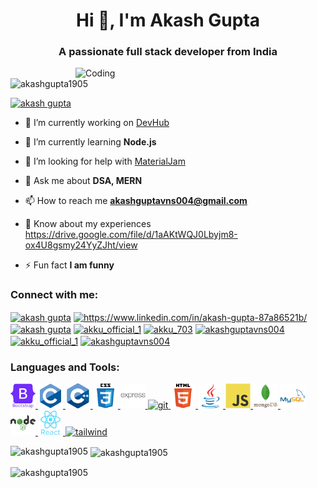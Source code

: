 <h1 align="center">Hi 👋, I'm Akash Gupta</h1>
<h3 align="center">A passionate full stack developer from India</h3>
<img align="right" alt="Coding" width="400" src="https://cdn.dribbble.com/users/1162077/screenshots/3848914/programmer.gif">

<p align="left"> <img src="https://komarev.com/ghpvc/?username=akashgupta1905&label=Profile%20views&color=0e75b6&style=flat" alt="akashgupta1905" /> </p>

<p align="left"> <a href="https://twitter.com/akash gupta" target="blank"><img src="https://img.shields.io/twitter/follow/akash gupta?logo=twitter&style=for-the-badge" alt="akash gupta" /></a> </p>

- 🔭 I’m currently working on [DevHub](https://dev-hub-fawn.vercel.app/posts)

- 🌱 I’m currently learning **Node.js**

- 🤝 I’m looking for help with [MaterialJam](http://materialjam187.epizy.com/?i=1)

- 💬 Ask me about **DSA, MERN**

- 📫 How to reach me **akashguptavns004@gmail.com**

- 📄 Know about my experiences https://drive.google.com/file/d/1aAKtWQJ0Lbyjm8-ox4U8gsmy24YyZJht/view

- ⚡ Fun fact **I am funny**

<h3 align="left">Connect with me:</h3>
<p align="left">
<a href="https://twitter.com/akash gupta" target="blank"><img align="center" src="https://raw.githubusercontent.com/rahuldkjain/github-profile-readme-generator/master/src/images/icons/Social/twitter.svg" alt="akash gupta" height="30" width="40" /></a>
<a href="https://linkedin.com/in/https://www.linkedin.com/in/akash-gupta-87a86521b/" target="blank"><img align="center" src="https://raw.githubusercontent.com/rahuldkjain/github-profile-readme-generator/master/src/images/icons/Social/linked-in-alt.svg" alt="https://www.linkedin.com/in/akash-gupta-87a86521b/" height="30" width="40" /></a>
<a href="https://fb.com/akash gupta" target="blank"><img align="center" src="https://raw.githubusercontent.com/rahuldkjain/github-profile-readme-generator/master/src/images/icons/Social/facebook.svg" alt="akash gupta" height="30" width="40" /></a>
<a href="https://instagram.com/akku_official_1" target="blank"><img align="center" src="https://raw.githubusercontent.com/rahuldkjain/github-profile-readme-generator/master/src/images/icons/Social/instagram.svg" alt="akku_official_1" height="30" width="40" /></a>
<a href="https://www.codechef.com/users/akku_703" target="blank"><img align="center" src="https://cdn.jsdelivr.net/npm/simple-icons@3.1.0/icons/codechef.svg" alt="akku_703" height="30" width="40" /></a>
<a href="https://www.hackerrank.com/akashguptavns004" target="blank"><img align="center" src="https://raw.githubusercontent.com/rahuldkjain/github-profile-readme-generator/master/src/images/icons/Social/hackerrank.svg" alt="akashguptavns004" height="30" width="40" /></a>
<a href="https://www.leetcode.com/akku_official_1" target="blank"><img align="center" src="https://raw.githubusercontent.com/rahuldkjain/github-profile-readme-generator/master/src/images/icons/Social/leet-code.svg" alt="akku_official_1" height="30" width="40" /></a>
<a href="https://auth.geeksforgeeks.org/user/akashguptavns004" target="blank"><img align="center" src="https://raw.githubusercontent.com/rahuldkjain/github-profile-readme-generator/master/src/images/icons/Social/geeks-for-geeks.svg" alt="akashguptavns004" height="30" width="40" /></a>
</p>

<h3 align="left">Languages and Tools:</h3>
<p align="left"> <a href="https://getbootstrap.com" target="_blank" rel="noreferrer"> <img src="https://raw.githubusercontent.com/devicons/devicon/master/icons/bootstrap/bootstrap-plain-wordmark.svg" alt="bootstrap" width="40" height="40"/> </a> <a href="https://www.cprogramming.com/" target="_blank" rel="noreferrer"> <img src="https://raw.githubusercontent.com/devicons/devicon/master/icons/c/c-original.svg" alt="c" width="40" height="40"/> </a> <a href="https://www.w3schools.com/cpp/" target="_blank" rel="noreferrer"> <img src="https://raw.githubusercontent.com/devicons/devicon/master/icons/cplusplus/cplusplus-original.svg" alt="cplusplus" width="40" height="40"/> </a> <a href="https://www.w3schools.com/css/" target="_blank" rel="noreferrer"> <img src="https://raw.githubusercontent.com/devicons/devicon/master/icons/css3/css3-original-wordmark.svg" alt="css3" width="40" height="40"/> </a> <a href="https://expressjs.com" target="_blank" rel="noreferrer"> <img src="https://raw.githubusercontent.com/devicons/devicon/master/icons/express/express-original-wordmark.svg" alt="express" width="40" height="40"/> </a> <a href="https://git-scm.com/" target="_blank" rel="noreferrer"> <img src="https://www.vectorlogo.zone/logos/git-scm/git-scm-icon.svg" alt="git" width="40" height="40"/> </a> <a href="https://www.w3.org/html/" target="_blank" rel="noreferrer"> <img src="https://raw.githubusercontent.com/devicons/devicon/master/icons/html5/html5-original-wordmark.svg" alt="html5" width="40" height="40"/> </a> <a href="https://www.java.com" target="_blank" rel="noreferrer"> <img src="https://raw.githubusercontent.com/devicons/devicon/master/icons/java/java-original.svg" alt="java" width="40" height="40"/> </a> <a href="https://developer.mozilla.org/en-US/docs/Web/JavaScript" target="_blank" rel="noreferrer"> <img src="https://raw.githubusercontent.com/devicons/devicon/master/icons/javascript/javascript-original.svg" alt="javascript" width="40" height="40"/> </a> <a href="https://www.mongodb.com/" target="_blank" rel="noreferrer"> <img src="https://raw.githubusercontent.com/devicons/devicon/master/icons/mongodb/mongodb-original-wordmark.svg" alt="mongodb" width="40" height="40"/> </a> <a href="https://www.mysql.com/" target="_blank" rel="noreferrer"> <img src="https://raw.githubusercontent.com/devicons/devicon/master/icons/mysql/mysql-original-wordmark.svg" alt="mysql" width="40" height="40"/> </a> <a href="https://nodejs.org" target="_blank" rel="noreferrer"> <img src="https://raw.githubusercontent.com/devicons/devicon/master/icons/nodejs/nodejs-original-wordmark.svg" alt="nodejs" width="40" height="40"/> </a> <a href="https://reactjs.org/" target="_blank" rel="noreferrer"> <img src="https://raw.githubusercontent.com/devicons/devicon/master/icons/react/react-original-wordmark.svg" alt="react" width="40" height="40"/> </a> <a href="https://tailwindcss.com/" target="_blank" rel="noreferrer"> <img src="https://www.vectorlogo.zone/logos/tailwindcss/tailwindcss-icon.svg" alt="tailwind" width="40" height="40"/> </a> </p>

<p><img align="left" src="https://github-readme-stats.vercel.app/api/top-langs?username=akashgupta1905&show_icons=true&locale=en&layout=compact" alt="akashgupta1905" /></p>

<p>&nbsp;<img align="center" src="https://github-readme-stats.vercel.app/api?username=akashgupta1905&show_icons=true&locale=en" alt="akashgupta1905" /></p>

<p><img align="center" src="https://github-readme-streak-stats.herokuapp.com/?user=akashgupta1905&" alt="akashgupta1905" /></p>
